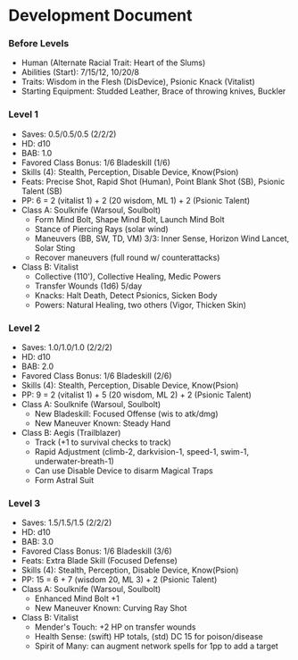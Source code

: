 # Development Document

### Before Levels
* Human (Alternate Racial Trait: Heart of the Slums)
* Abilities (Start): 7/15/12, 10/20/8
* Traits: Wisdom in the Flesh (DisDevice), Psionic Knack (Vitalist)
* Starting Equipment: Studded Leather, Brace of throwing knives, Buckler

### Level 1
* Saves: 0.5/0.5/0.5 (2/2/2)
* HD: d10
* BAB: 1.0
* Favored Class Bonus: 1/6 Bladeskill (1/6)
* Skills (4): Stealth, Perception, Disable Device, Know(Psion)
* Feats: Precise Shot, Rapid Shot (Human), Point Blank Shot (SB), Psionic Talent (SB)
* PP: 6 = 2 (vitalist 1) + 2 (20 wisdom, ML 1) + 2 (Psionic Talent)
* Class A: Soulknife (Warsoul, Soulbolt)
  - Form Mind Bolt, Shape Mind Bolt, Launch Mind Bolt
  - Stance of Piercing Rays (solar wind)
  - Maneuvers (BB, SW, TD, VM) 3/3: Inner Sense, Horizon Wind Lancet, Solar Sting
  - Recover maneuvers (full round w/ counterattacks)
* Class B: Vitalist
  - Collective (110'), Collective Healing, Medic Powers
  - Transfer Wounds (1d6) 5/day
  - Knacks: Halt Death, Detect Psionics, Sicken Body
  - Powers: Natural Healing, two others (Vigor, Thicken Skin)

### Level 2
* Saves: 1.0/1.0/1.0 (2/2/2)
* HD: d10
* BAB: 2.0
* Favored Class Bonus: 1/6 Bladeskill (2/6)
* Skills (4): Stealth, Perception, Disable Device, Know(Psion)
* PP: 9 = 2 (vitalist 1) + 5 (20 wisdom, ML 2) + 2 (Psionic Talent)
* Class A: Soulknife (Warsoul, Soulbolt)
  - New Bladeskill: Focused Offense (wis to atk/dmg)
  - New Maneuver Known: Steady Hand
* Class B: Aegis (Trailblazer)
  - Track (+1 to survival checks to track)
  - Rapid Adjustment (climb-2, darkvision-1, speed-1, swim-1, underwater-breath-1)
  - Can use Disable Device to disarm Magical Traps
  - Form Astral Suit

### Level 3
* Saves: 1.5/1.5/1.5 (2/2/2)
* HD: d10
* BAB: 3.0
* Favored Class Bonus: 1/6 Bladeskill (3/6)
* Feats: Extra Blade Skill (Focused Defense)
* Skills (4): Stealth, Perception, Disable Device, Know(Psion)
* PP: 15 = 6 + 7 (wisdom 20, ML 3) + 2 (Psionic Talent)
* Class A: Soulknife (Warsoul, Soulbolt)
  - Enhanced Mind Bolt +1
  - New Maneuver Known: Curving Ray Shot
* Class B: Vitalist
  - Mender's Touch: +2 HP on transfer wounds
  - Health Sense: (swift) HP totals, (std) DC 15 for poison/disease
  - Spirit of Many: can augment network spells for 1pp to add a target
